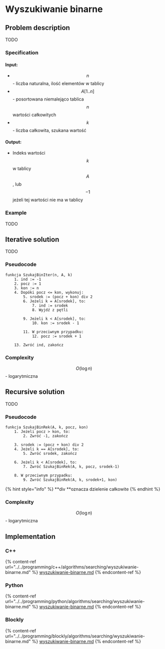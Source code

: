 # Wyszukiwanie binarne

## Problem description

TODO

### Specification

#### Input:

* $$n$$ - liczba naturalna, ilość elementów w tablicy
* $$A[1..n]$$ - posortowana niemalejąco tablica $$n$$ wartości całkowitych
* $$k$$ - liczba całkowita, szukana wartość

#### Output:

* Indeks wartości $$k$$ w tablicy $$A$$, lub $$-1$$ jeżeli tej wartości nie ma w tablicy

### Example

TODO

## Iterative solution

TODO

### Pseudocode

```
funkcja SzukajBinIter(n, A, k)
    1. ind := -1
    2. pocz := 1
    3. kon := n
    4. Dopóki pocz <= kon, wykonuj:
        5. srodek := (pocz + kon) div 2
        6. Jeżeli k = A[srodek], to:
            7. ind := srodek
            8. Wyjdź z pętli
        
        9. Jeżeli k < A[srodek], to:
            10. kon := srodek - 1
        
        11. W przeciwnym przypadku:
            12. pocz := srodek + 1

    13. Zwróć ind, zakończ
```

### Complexity

$$O(\log n)$$ - logarytmiczna

## Recursive solution

TODO

### Pseudocode

```
funkcja SzukajBinRek(A, k, pocz, kon)
    1. Jeżeli pocz > kon, to:
        2. Zwróć -1, zakończ
    
    3. srodek := (pocz + kon) div 2
    4. Jeżeli k == A[srodek], to:
        5. Zwróć srodek, zakończ
    
    6. Jeżeli k < A[srodek], to:
        7. Zwróć SzukajBinRek(A, k, pocz, srodek-1)
    
    8. W przeciwnym przypadku:
        9. Zwróć SzukajBinRek(A, k, srodek+1, kon)
```

{% hint style="info" %}
**div **oznacza dzielenie całkowite
{% endhint %}

### Complexity 

$$O(\log n)$$ - logarytmiczna

## Implementation

### C++

{% content-ref url="../../programming/c++/algorithms/searching/wyszukiwanie-binarne.md" %}
[wyszukiwanie-binarne.md](../../programming/c++/algorithms/searching/wyszukiwanie-binarne.md)
{% endcontent-ref %}

### Python

{% content-ref url="../../programming/python/algorithms/searching/wyszukiwanie-binarne.md" %}
[wyszukiwanie-binarne.md](../../programming/python/algorithms/searching/wyszukiwanie-binarne.md)
{% endcontent-ref %}

### Blockly

{% content-ref url="../../programming/blockly/algorithms/searching/wyszukiwanie-binarne.md" %}
[wyszukiwanie-binarne.md](../../programming/blockly/algorithms/searching/wyszukiwanie-binarne.md)
{% endcontent-ref %}
